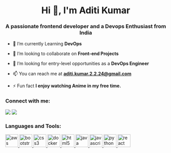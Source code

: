 <h1 align="center">Hi 👋, I'm Aditi Kumar</h1>
<h3 align="center">A passionate frontend developer and a Devops Enthusiast from India</h3>

- 🔭 I’m currently Learning **DevOps**

- 👯 I’m looking to collaborate on **Front-end Projects**

- 🤝 I’m looking for entry-level opportunities as a **DevOps Engineer**

- 📫 You can reach me at **aditi.kumar.2.2.24@gmail.com**

- ⚡ Fun fact **I enjoy watching Anime in my free time.**

<h3 align="left">Connect with me:</h3>
<p align="left">
<a href = "twitter.com/Aditi_K24"><img src="img.icons8.com/color/48/null/twitter--v1.png"/></a>
<a href = "www.linkedin.com/in/aditi-kumar02242"><img src="img.icons8.com/fluent/48/000000/linkedin.png"/></a>

</p>

<h3 align="left">Languages and Tools:</h3>
<p align="left"> <a href="aws.amazon.com" target="_blank" rel="noreferrer"> <img src="raw.githubusercontent.com/devicons/devicon/master/icons/amazonwebservices/amazonwebservices-original-wordmark.svg" alt="aws" width="40" height="40"/> </a> <a href="getbootstrap.com" target="_blank" rel="noreferrer"> <img src="raw.githubusercontent.com/devicons/devicon/master/icons/bootstrap/bootstrap-plain-wordmark.svg" alt="bootstrap" width="40" height="40"/> </a> <a href="www.w3schools.com/css/" target="_blank" rel="noreferrer"> <img src="raw.githubusercontent.com/devicons/devicon/master/icons/css3/css3-original-wordmark.svg" alt="css3" width="40" height="40"/> </a> <a href="www.docker.com/" target="_blank" rel="noreferrer"> <img src="raw.githubusercontent.com/devicons/devicon/master/icons/docker/docker-original-wordmark.svg" alt="docker" width="40" height="40"/> </a> <a href="www.w3.org/html/" target="_blank" rel="noreferrer"> <img src="raw.githubusercontent.com/devicons/devicon/master/icons/html5/html5-original-wordmark.svg" alt="html5" width="40" height="40"/> </a> <a href="www.java.com" target="_blank" rel="noreferrer"> <img src="raw.githubusercontent.com/devicons/devicon/master/icons/java/java-original.svg" alt="java" width="40" height="40"/> </a> <a href="developer.mozilla.org/en-US/docs/Web/JavaScript" target="_blank" rel="noreferrer"> <img src="raw.githubusercontent.com/devicons/devicon/master/icons/javascript/javascript-original.svg" alt="javascript" width="40" height="40"/> </a> <a href="www.python.org" target="_blank" rel="noreferrer"> <img src="raw.githubusercontent.com/devicons/devicon/master/icons/python/python-original.svg" alt="python" width="40" height="40"/> </a> <a href="reactjs.org/" target="_blank" rel="noreferrer"> <img src="raw.githubusercontent.com/devicons/devicon/master/icons/react/react-original-wordmark.svg" alt="react" width="40" height="40"/> </a> </p>

